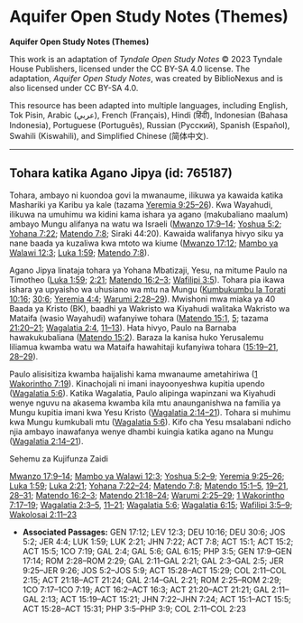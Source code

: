 # Aquifer Open Study Notes (Themes)

**Aquifer Open Study Notes (Themes)**

This work is an adaptation of *Tyndale Open Study Notes* © 2023 Tyndale House Publishers, licensed under the CC BY\-SA 4\.0 license. The adaptation, *Aquifer Open Study Notes*, was created by BiblioNexus and is also licensed under CC BY\-SA 4\.0\.

This resource has been adapted into multiple languages, including English, Tok Pisin, Arabic (عربي), French (Français), Hindi (हिंदी), Indonesian (Bahasa Indonesia), Portuguese (Português), Russian (Русский), Spanish (Español), Swahili (Kiswahili), and Simplified Chinese (简体中文).



--------------------------------

## Tohara katika Agano Jipya (id: 765187)

Tohara, ambayo ni kuondoa govi la mwanaume, ilikuwa ya kawaida katika Mashariki ya Karibu ya kale (tazama [Yeremia 9:25–26](https://ref.ly/Jer9:25-Jer9:26)). Kwa Wayahudi, ilikuwa na umuhimu wa kidini kama ishara ya agano (makubaliano maalum) ambayo Mungu alifanya na watu wa Israeli ([Mwanzo 17:9–14](https://ref.ly/Gen17:9-Gen17:14); [Yoshua 5:2](https://ref.ly/Josh5:2); [Yohana 7:22](https://ref.ly/John7:22); [Matendo 7:8](https://ref.ly/Acts7:8); Siraki 44:20\). Kawaida walifanya hivyo siku ya nane baada ya kuzaliwa kwa mtoto wa kiume ([Mwanzo 17:12](https://ref.ly/Gen17:12); [Mambo ya Walawi 12:3](https://ref.ly/Lev12:3); [Luka 1:59](https://ref.ly/Luke1:59); [Matendo 7:8](https://ref.ly/Acts7:8)).

Agano Jipya linataja tohara ya Yohana Mbatizaji, Yesu, na mitume Paulo na Timotheo ([Luka 1:59](https://ref.ly/Luke1:59); [2:21](https://ref.ly/Luke2:21); [Matendo 16:2–3](https://ref.ly/Acts16:2-Acts16:3); [Wafilipi 3:5](https://ref.ly/Phil3:5)). Tohara pia ikawa ishara ya upyaisho wa uhusiano wa mtu na Mungu ([Kumbukumbu la Torati 10:16](https://ref.ly/Deut10:16); [30:6](https://ref.ly/Deut30:6); [Yeremia 4:4](https://ref.ly/Jer4:4); [Warumi 2:28–29](https://ref.ly/Rom2:28-Rom2:29)). Mwishoni mwa miaka ya 40 Baada ya Kristo (BK), baadhi ya Wakristo wa Kiyahudi walitaka Wakristo wa Mataifa (wasio Wayahudi) wafanyiwe tohara ([Matendo 15:1](https://ref.ly/Acts15:1), [5](https://ref.ly/Acts15:5); tazama [21:20–21](https://ref.ly/Acts21:20-Acts21:21); [Wagalatia 2:4](https://ref.ly/Gal2:4), [11–13](https://ref.ly/Gal2:11-Gal2:13)). Hata hivyo, Paulo na Barnaba hawakukubaliana ([Matendo 15:2](https://ref.ly/Acts15:2)). Baraza la kanisa huko Yerusalemu liliamua kwamba watu wa Mataifa hawahitaji kufanyiwa tohara ([15:19–21](https://ref.ly/Acts15:19-Acts15:21), [28–29](https://ref.ly/Acts15:28-Acts15:29)).

Paulo alisisitiza kwamba haijalishi kama mwanaume ametahiriwa ([1 Wakorintho 7:19](https://ref.ly/1Cor7:19)). Kinachojali ni imani inayoonyeshwa kupitia upendo ([Wagalatia 5:6](https://ref.ly/Gal5:6)). Katika Wagalatia, Paulo alipinga wapinzani wa Kiyahudi wenye nguvu na akasema kwamba kila mtu anaunganishwa na familia ya Mungu kupitia imani kwa Yesu Kristo ([Wagalatia 2:14–21](https://ref.ly/Gal2:14-Gal2:21)). Tohara si muhimu kwa Mungu kumkubali mtu ([Wagalatia 5:6](https://ref.ly/Gal5:6)). Kifo cha Yesu msalabani ndicho njia ambayo inawafanya wenye dhambi kuingia katika agano na Mungu ([Wagalatia 2:14–21](https://ref.ly/Gal2:14-Gal2:21)).

Sehemu za Kujifunza Zaidi

[Mwanzo 17:9–14](https://ref.ly/Gen17:9-Gen17:14); [Mambo ya Walawi 12:3](https://ref.ly/Lev12:3); [Yoshua 5:2–9](https://ref.ly/Josh5:2-Josh5:9); [Yeremia 9:25–26](https://ref.ly/Jer9:25-Jer9:26); [Luka 1:59](https://ref.ly/Luke1:59); [Luka 2:21](https://ref.ly/Luke2:21); [Yohana 7:22–24](https://ref.ly/John7:22-John7:24); [Matendo 7:8](https://ref.ly/Acts7:8); [Matendo 15:1–5](https://ref.ly/Acts15:1-Acts15:5), [19–21](https://ref.ly/Acts15:19-Acts15:21), [28–31](https://ref.ly/Acts15:28-Acts15:31); [Matendo 16:2–3](https://ref.ly/Acts16:2-Acts16:3); [Matendo 21:18–24](https://ref.ly/Acts21:18-Acts21:24); [Warumi 2:25–29](https://ref.ly/Rom2:25-Rom2:29); [1 Wakorintho 7:17–19](https://ref.ly/1Cor7:17-1Cor7:19); [Wagalatia 2:3–5](https://ref.ly/Gal2:3-Gal2:5), [11–21](https://ref.ly/Gal2:11-Gal2:21); [Wagalatia 5:6](https://ref.ly/Gal5:6); [Wagalatia 6:15](https://ref.ly/Gal6:15); [Wafilipi 3:5–9](https://ref.ly/Phil3:5-Phil3:9); [Wakolosai 2:11–23](https://ref.ly/Col2:11-Col2:23)

* **Associated Passages:** GEN 17:12; LEV 12:3; DEU 10:16; DEU 30:6; JOS 5:2; JER 4:4; LUK 1:59; LUK 2:21; JHN 7:22; ACT 7:8; ACT 15:1; ACT 15:2; ACT 15:5; 1CO 7:19; GAL 2:4; GAL 5:6; GAL 6:15; PHP 3:5; GEN 17:9–GEN 17:14; ROM 2:28–ROM 2:29; GAL 2:11–GAL 2:21; GAL 2:3–GAL 2:5; JER 9:25–JER 9:26; JOS 5:2–JOS 5:9; ACT 15:28–ACT 15:29; COL 2:11–COL 2:15; ACT 21:18–ACT 21:24; GAL 2:14–GAL 2:21; ROM 2:25–ROM 2:29; 1CO 7:17–1CO 7:19; ACT 16:2–ACT 16:3; ACT 21:20–ACT 21:21; GAL 2:11–GAL 2:13; ACT 15:19–ACT 15:21; JHN 7:22–JHN 7:24; ACT 15:1–ACT 15:5; ACT 15:28–ACT 15:31; PHP 3:5–PHP 3:9; COL 2:11–COL 2:23

